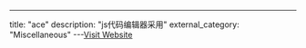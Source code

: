 ---
title: "ace"
description: "js代码编辑器采用"
external_category: "Miscellaneous"
---[Visit Website](https://ace.c9.io)

